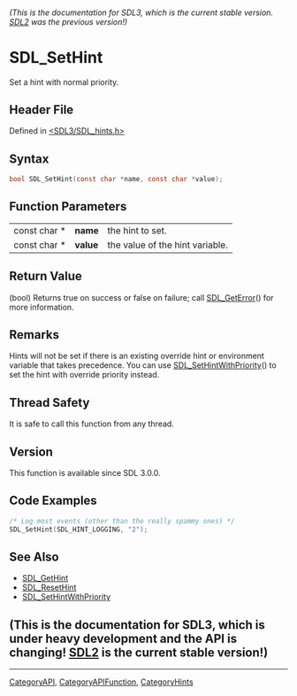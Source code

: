 ###### (This is the documentation for SDL3, which is the current stable version. [SDL2](https://wiki.libsdl.org/SDL2/) was the previous version!)
# SDL_SetHint

Set a hint with normal priority.

## Header File

Defined in [<SDL3/SDL_hints.h>](https://github.com/libsdl-org/SDL/blob/main/include/SDL3/SDL_hints.h)

## Syntax

```c
bool SDL_SetHint(const char *name, const char *value);
```

## Function Parameters

|              |           |                                 |
| ------------ | --------- | ------------------------------- |
| const char * | **name**  | the hint to set.                |
| const char * | **value** | the value of the hint variable. |

## Return Value

(bool) Returns true on success or false on failure; call
[SDL_GetError](SDL_GetError)() for more information.

## Remarks

Hints will not be set if there is an existing override hint or environment
variable that takes precedence. You can use
[SDL_SetHintWithPriority](SDL_SetHintWithPriority)() to set the hint with
override priority instead.

## Thread Safety

It is safe to call this function from any thread.

## Version

This function is available since SDL 3.0.0.

## Code Examples

```c
/* Log most events (other than the really spammy ones) */
SDL_SetHint(SDL_HINT_LOGGING, "2");
```

## See Also

- [SDL_GetHint](SDL_GetHint)
- [SDL_ResetHint](SDL_ResetHint)
- [SDL_SetHintWithPriority](SDL_SetHintWithPriority)


## (This is the documentation for SDL3, which is under heavy development and the API is changing! [SDL2](https://wiki.libsdl.org/SDL2/) is the current stable version!)



----
[CategoryAPI](CategoryAPI), [CategoryAPIFunction](CategoryAPIFunction), [CategoryHints](CategoryHints)

